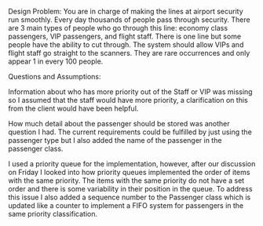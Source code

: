 Design Problem:
You are in charge of making the lines at airport security run smoothly. Every day thousands of people pass through security. There are 3 main types of people who go through this line: economy class passengers, VIP passengers, and flight staff. There is one line but some people have the ability to cut through. The system should allow VIPs and flight staff go straight to the scanners. They are rare occurrences and only appear 1 in every 100 people.

Questions and Assumptions:

Information about who has more priority out of the Staff or VIP was missing so I assumed that the staff would have more priority, a clarification on this from the client would have been helpful.

How much detail about the passenger should be stored was another question I had. The current requirements could be fulfilled by just using the passenger type but I also added the name of the passenger in the passenger class.

I used a priority queue for the implementation, however, after our discussion on Friday I looked into how priority queues implemented the order of items with the same priority. The items with the same priority do not have a set order and there is some variability in their position in the queue. To address this issue I also added a sequence number to the Passenger class which is updated like a counter to implement a FIFO system for passengers in the same priority classification.
